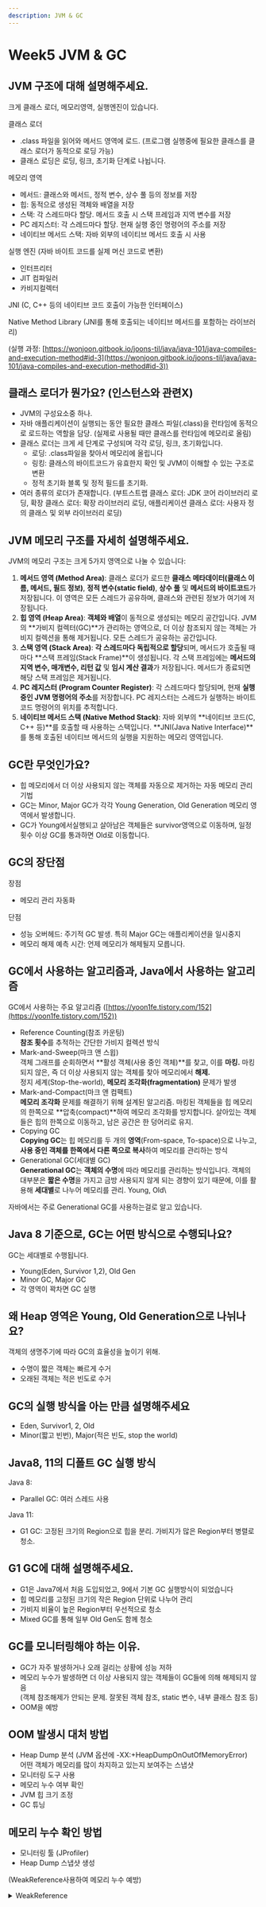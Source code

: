 ```yaml
---
description: JVM & GC
---
```


# Week5 JVM & GC

## &#x20;JVM 구조에 대해 설명해주세요.

크게 클래스 로더, 메모리영역, 실행엔진이 있습니다.

클래스 로더

* .class 파일을 읽어와 메서드 영역에 로드. (프로그램 실행중에 필요한 클래스를 클래스 로더가 동적으로 로딩 가능)
* 클래스 로딩은 로딩, 링크, 초기화 단계로 나뉩니다.

메모리 영역

* 메서드: 클래스와 메서드, 정적 변수, 상수 풀 등의 정보를 저장
* 힙: 동적으로 생성된 객체와 배열을 저장
* 스택: 각 스레드마다 할당. 메서드 호출 시 스택 프레임과 지역 변수를 저장
* PC 레지스터: 각 스레드마다 할당. 현재 실행 중인 명령어의 주소를 저장
* 네이티브 메서드 스택: 자바 외부의 네이티브 메서드 호출 시 사용

실행 엔진 (자바 바이트 코드를 실제 머신 코드로 변환)

* 인터프리터
* JIT 컴파일러
* 카비지컬렉터

JNI (C, C++ 등의 네이티브 코드 호출이 가능한 인터페이스)

Native Method Library (JNI를 통해 호출되는 네이티브 메서드를 포함하는 라이브러리)

(실행 과정: [https://wonjoon.gitbook.io/joons-til/java/java-101/java-compiles-and-execution-method#id-3](https://wonjoon.gitbook.io/joons-til/java/java-101/java-compiles-and-execution-method#id-3))



## 클래스 로더가 뭔가요? (인스턴스와 관련X)

* JVM의 구성요소중 하나.
* 자바 애플리케이션이 실행되는 동안 필요한 클래스 파일(.class)을 런타임에 동적으로 로드하는 역할을 담당. (실제로 사용될 때만 클래스를 런타임에 메모리로 올림)
* 클래스 로더는 크게 세 단계로 구성되며 각각 로딩, 링크, 초기화입니다.
  * 로딩: .class파일을 찾아서 메모리에 올립니다
  * 링킹: 클래스의 바이트코드가 유효한지 확인 및 JVM이 이해할 수 있는 구조로 변환
  * 정적 초기화 블록 및 정적 필드를 초기화.
* 여러 종류의 로더가 존재합니다. (부트스트랩 클래스 로더: JDK 코어 라이브러리 로딩, 확장 클래스 로더: 확장 라이브러리 로딩, 애플리케이션 클래스 로더: 사용자 정의 클래스 및 외부 라이브러리 로딩)



## JVM 메모리 구조를 자세히 설명해주세요.

JVM의 메모리 구조는 크게 5가지 영역으로 나눌 수 있습니다:

1. **메서드 영역 (Method Area)**: 클래스 로더가 로드한 **클래스 메타데이터(클래스 이름, 메서드, 필드 정보)**, **정적 변수(static field)**, **상수 풀** 및 **메서드의 바이트코드**가 저장됩니다. 이 영역은 모든 스레드가 공유하며, 클래스와 관련된 정보가 여기에 저장됩니다.
2. **힙 영역 (Heap Area)**: **객체와 배열**이 동적으로 생성되는 메모리 공간입니다. JVM의 \*\*가비지 컬렉터(GC)\*\*가 관리하는 영역으로, 더 이상 참조되지 않는 객체는 가비지 컬렉션을 통해 제거됩니다. 모든 스레드가 공유하는 공간입니다.
3. **스택 영역 (Stack Area)**: **각 스레드마다 독립적으로 할당**되며, 메서드가 호출될 때마다 **스택 프레임(Stack Frame)**이 생성됩니다. 각 스택 프레임에는 **메서드의 지역 변수, 매개변수, 리턴 값** 및 **임시 계산 결과**가 저장됩니다. 메서드가 종료되면 해당 스택 프레임은 제거됩니다.
4. **PC 레지스터 (Program Counter Register)**: 각 스레드마다 할당되며, 현재 **실행 중인 JVM 명령어의 주소**를 저장합니다. PC 레지스터는 스레드가 실행하는 바이트코드 명령어의 위치를 추적합니다.
5. **네이티브 메서드 스택 (Native Method Stack)**: 자바 외부의 **네이티브 코드(C, C++ 등)**를 호출할 때 사용하는 스택입니다. **JNI(Java Native Interface)**를 통해 호출된 네이티브 메서드의 실행을 지원하는 메모리 영역입니다.



## GC란 무엇인가요?

* 힙 메모리에서 더 이상 사용되지 않는 객체를 자동으로 제거하는 자동 메모리 관리 기법
* GC는 Minor, Major GC가 각각 Young Generation, Old Generation 메모리 영역에서 발생합니다.
* GC가  Young에서실행되고 살아남은 객체들은 survivor영역으로 이동하며, 일정 횟수 이상 GC를 통과하면 Old로 이동합니다.



## GC의 장단점

장점

* 메모리 관리 자동화

단점

* 성능 오버헤드: 주기적 GC 발생. 특히 Major GC는 애플리케이션을 일시중지
* 메모리 해제 예측 시간: 언제 메모리가 해제될지 모릅니다.



## GC에서 사용하는 알고리즘과, Java에서 사용하는 알고리즘

GC에서 사용하는 주요 알고리즘 ([https://yoon1fe.tistory.com/152](https://yoon1fe.tistory.com/152))

* Reference Counting(참조 카운팅)\
  **참조 횟수**를 추적하는 간단한 가비지 컬렉션 방식
* Mark-and-Sweep(마크 앤 스윕)\
  객체 그래프를 순회하면서 **활성 객체(사용 중인 객체)**를 찾고, 이를 **마킹.** 마킹되지 않은, 즉 더 이상 사용되지 않는 객체를 찾아 메모리에서 **해제.** \
  정지 세계(Stop-the-world), **메모리 조각화(fragmentation)** 문제가 발생
* Mark-and-Compact(마크 앤 컴팩트)\
  **메모리 조각화** 문제를 해결하기 위해 설계된 알고리즘. 마킹된 객체들을 힙 메모리의 한쪽으로 **압축(compact)**하여 메모리 조각화를 방지합니다. 살아있는 객체들은 힙의 한쪽으로 이동하고, 남은 공간은 한 덩어리로 유지.
* Copying GC\
  **Copying GC**는 힙 메모리를 두 개의 **영역**(From-space, To-space)으로 나누고, **사용 중인 객체를 한쪽에서 다른 쪽으로 복사**하여 메모리를 관리하는 방식
* Generational GC(세대별 GC)\
  **Generational GC**는 **객체의 수명**에 따라 메모리를 관리하는 방식입니다. 객체의 대부분은 **짧은 수명**을 가지고 금방 사용되지 않게 되는 경향이 있기 때문에, 이를 활용해 **세대별**로 나누어 메모리를 관리. Young, Old\


자바에서는 주로 Generational GC를 사용하는걸로 알고 있습니다.



## Java 8 기준으로, GC는 어떤 방식으로 수행되나요?

GC는 세대별로 수행됩니다.

* Young(Eden, Survivor 1,2), Old Gen
* Minor GC, Major GC
* 각 영역이 꽉차면 GC 실행



## 왜 Heap 영역은 Young, Old Generation으로 나뉘나요?

객체의 생명주기에 따라 GC의 효율성을 높이기 위해.

* 수명이 짧은 객체는 빠르게 수거
* 오래된 객체는 적은 빈도로 수거



## GC의 실행 방식을 아는 만큼 설명해주세요

* Eden, Survivor1, 2, Old
* Minor(짧고 빈번), Major(적은 빈도, stop the world)



## Java8, 11의 디폴트 GC 실행 방식

Java 8:

* Parallel GC: 여러 스레드 사용

Java 11:

* G1 GC: 고정된 크기의 Region으로 힙을 분리. 가비지가 많은 Region부터 병렬로청소.





## G1 GC에 대해 설명해주세요.

* G1은 Java7에서 처음 도입되었고, 9에서 기본 GC 실행방식이 되었습니다
* 힙 메모리를 고정된 크기의 작은 Region 단위로 나누어 관리
* 가비지 비율이 높은 Region부터 우선적으로 청소
* Mixed GC를 통해 일부 Old Gen도 함께 청소



## GC를 모니터링해야 하는 이유.

* GC가 자주 발생하거나 오래 걸리는 상황에 성능 저하
* 메모리 누수가 발생하면 더 이상 사용되지 않는 객체들이 GC들에 의해 해제되지 않음\
  (객체 참조해제가 안되는 문제. 잘못된 객체 참조, static 변수, 내부 클래스 참조 등)
* OOM을 예방



## OOM 발생시 대처 방법

* Heap Dump 분석 (JVM 옵션에 -XX:+HeapDumpOnOutOfMemoryError)\
  어떤 객체가 메모리를 많이 차지하고 있는지 보여주는 스냅샷
* 모니터링 도구 사용
* 메모리 누수 여부 확인
* JVM 힙 크기 조정
* GC 튜닝



## 메모리 누수 확인 방법

* 모니터링 툴 (JProfiler)
* Heap Dump 스냅샷 생성

(WeakReference사용하여 메모리 누수 예방)

<details>

<summary>WeakReference</summary>

```java
MyObject obj = new MyObject();  // 강한 참조
WeakReference<MyObject> weakRef = new WeakReference<>(obj);  // 약한 참조
```

</details>
